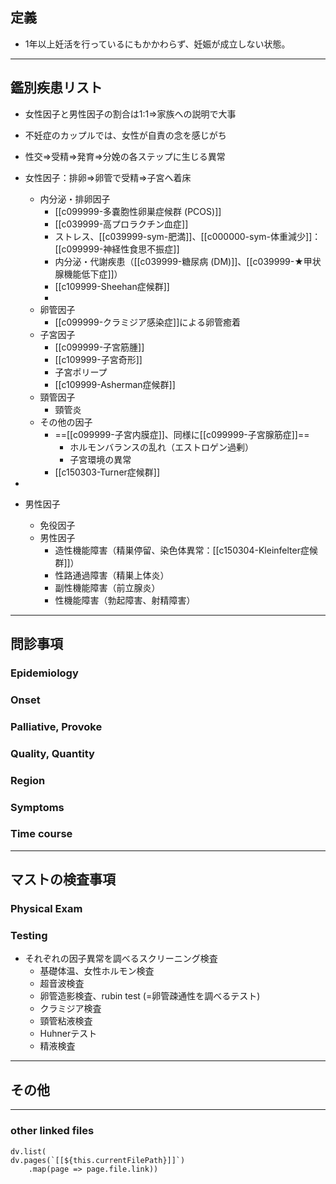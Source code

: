 ## 定義
- 1年以上妊活を行っているにもかかわらず、妊娠が成立しない状態。

---
## 鑑別疾患リスト
- 女性因子と男性因子の割合は1:1⇒家族への説明で大事
- 不妊症のカップルでは、女性が自責の念を感じがち

- 性交⇒受精⇒発育⇒分娩の各ステップに生じる異常
- 女性因子：排卵⇒卵管で受精⇒子宮へ着床
	- 内分泌・排卵因子
		- [[c099999-多嚢胞性卵巣症候群 (PCOS)]]
		- [[c039999-高プロラクチン血症]]
		- ストレス、[[c039999-sym-肥満]]、[[c000000-sym-体重減少]]：[[c099999-神経性食思不振症]]
		- 内分泌・代謝疾患（[[c039999-糖尿病 (DM)]]、[[c039999-★甲状腺機能低下症]]）
		- [[c109999-Sheehan症候群]]
		- 
	- 卵管因子
		- [[c099999-クラミジア感染症]]による卵管癒着
	- 子宮因子
		- [[c099999-子宮筋腫]]
		- [[c109999-子宮奇形]]
		- 子宮ポリープ
		- [[c109999-Asherman症候群]]
	- 頸管因子
		- 頸管炎
	- その他の因子
		- ==[[c099999-子宮内膜症]]、同様に[[c099999-子宮腺筋症]]==
			- ホルモンバランスの乱れ（エストロゲン過剰）
			- 子宮環境の異常
		- [[c150303-Turner症候群]]
- 
- 男性因子
	- 免役因子
	- 男性因子
		- 造性機能障害（精巣停留、染色体異常：[[c150304-Kleinfelter症候群]]）
		- 性路通過障害（精巣上体炎）
		- 副性機能障害（前立腺炎）
		- 性機能障害（勃起障害、射精障害）

---
## 問診事項
### Epidemiology
### Onset
### Palliative, Provoke
### Quality, Quantity
### Region
### Symptoms
### Time course
---
## マストの検査事項
### Physical Exam
### Testing
- それぞれの因子異常を調べるスクリーニング検査
	- 基礎体温、女性ホルモン検査
	- 超音波検査
	- 卵管造影検査、rubin test (=卵管疎通性を調べるテスト)
	- クラミジア検査
	- 頸管粘液検査
	- Huhnerテスト
	- 精液検査

---
## その他
---
### other linked files
```dataviewjs
dv.list(
dv.pages(`[[${this.currentFilePath}]]`)
	.map(page => page.file.link))
```
